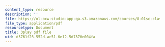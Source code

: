 ```yaml
---
content_type: resource
description: ''
file: https://ol-ocw-studio-app-qa.s3.amazonaws.com/courses/8-01sc-classical-mechanics-fall-2016/d3761f23552dae516e125d7370e004fa_ozIdCgo5uI4.pdf
file_type: application/pdf
resourcetype: Document
title: 3play pdf file
uid: d3761f23-552d-ae51-6e12-5d7370e004fa
---
```

